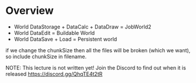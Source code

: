 # Overview
 - World DataStorage + DataCalc + DataDraw = JobWorld2
 - World DataEdit = Buildable World
 - World DataSave + Load = Persistent world

if we change the chunkSize then all the files will be broken (which we want), so include chunkSize in filename.

NOTE: This lecture is not written yet! Join the Discord to find out when it is released https://discord.gg/QhqTE4t2tR